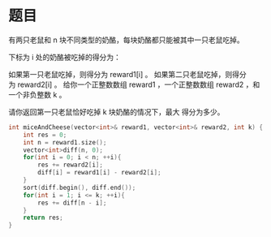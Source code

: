 # 题目
有两只老鼠和 n 块不同类型的奶酪，每块奶酪都只能被其中一只老鼠吃掉。

下标为 i 处的奶酪被吃掉的得分为：

如果第一只老鼠吃掉，则得分为 reward1[i] 。
如果第二只老鼠吃掉，则得分为 reward2[i] 。
给你一个正整数数组 reward1 ，一个正整数数组 reward2 ，和一个非负整数 k 。

请你返回第一只老鼠恰好吃掉 k 块奶酪的情况下，最大 得分为多少。

```cpp
int miceAndCheese(vector<int>& reward1, vector<int>& reward2, int k) {
    int res = 0;
    int n = reward1.size();
    vector<int>diff(n, 0);
    for(int i = 0; i < n; ++i){
        res += reward2[i];
        diff[i] = reward1[i] - reward2[i];
    }
    sort(diff.begin(), diff.end());
    for(int i = 1; i <= k; ++i){
        res += diff[n - i];
    }
    return res;
}
```